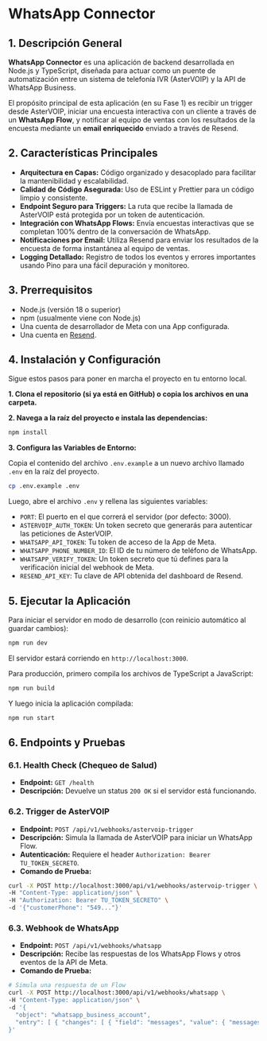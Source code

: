 # WhatsApp Connector

## 1. Descripción General

**WhatsApp Connector** es una aplicación de backend desarrollada en Node.js y TypeScript, diseñada para actuar como un puente de automatización entre un sistema de telefonía IVR (AsterVOIP) y la API de WhatsApp Business.

El propósito principal de esta aplicación (en su Fase 1) es recibir un trigger desde AsterVOIP, iniciar una encuesta interactiva con un cliente a través de un **WhatsApp Flow**, y notificar al equipo de ventas con los resultados de la encuesta mediante un **email enriquecido** enviado a través de Resend.

## 2. Características Principales

* **Arquitectura en Capas:** Código organizado y desacoplado para facilitar la mantenibilidad y escalabilidad.
* **Calidad de Código Asegurada:** Uso de ESLint y Prettier para un código limpio y consistente.
* **Endpoint Seguro para Triggers:** La ruta que recibe la llamada de AsterVOIP está protegida por un token de autenticación.
* **Integración con WhatsApp Flows:** Envía encuestas interactivas que se completan 100% dentro de la conversación de WhatsApp.
* **Notificaciones por Email:** Utiliza Resend para enviar los resultados de la encuesta de forma instantánea al equipo de ventas.
* **Logging Detallado:** Registro de todos los eventos y errores importantes usando Pino para una fácil depuración y monitoreo.

## 3. Prerrequisitos

* Node.js (versión 18 o superior)
* npm (usualmente viene con Node.js)
* Una cuenta de desarrollador de Meta con una App configurada.
* Una cuenta en [Resend](https://resend.com).

## 4. Instalación y Configuración

Sigue estos pasos para poner en marcha el proyecto en tu entorno local.

**1. Clona el repositorio (si ya está en GitHub) o copia los archivos en una carpeta.**

**2. Navega a la raíz del proyecto e instala las dependencias:**

```bash
npm install
```

**3. Configura las Variables de Entorno:**

Copia el contenido del archivo `.env.example` a un nuevo archivo llamado `.env` en la raíz del proyecto.

```bash
cp .env.example .env
```

Luego, abre el archivo `.env` y rellena las siguientes variables:

* `PORT`: El puerto en el que correrá el servidor (por defecto: 3000).
* `ASTERVOIP_AUTH_TOKEN`: Un token secreto que generarás para autenticar las peticiones de AsterVOIP.
* `WHATSAPP_API_TOKEN`: Tu token de acceso de la App de Meta.
* `WHATSAPP_PHONE_NUMBER_ID`: El ID de tu número de teléfono de WhatsApp.
* `WHATSAPP_VERIFY_TOKEN`: Un token secreto que tú defines para la verificación inicial del webhook de Meta.
* `RESEND_API_KEY`: Tu clave de API obtenida del dashboard de Resend.

## 5. Ejecutar la Aplicación

Para iniciar el servidor en modo de desarrollo (con reinicio automático al guardar cambios):

```bash
npm run dev
```

El servidor estará corriendo en `http://localhost:3000`.

Para producción, primero compila los archivos de TypeScript a JavaScript:

```bash
npm run build
```

Y luego inicia la aplicación compilada:

```bash
npm run start
```

## 6. Endpoints y Pruebas

### 6.1. Health Check (Chequeo de Salud)

* **Endpoint:** `GET /health`
* **Descripción:** Devuelve un status `200 OK` si el servidor está funcionando.

### 6.2. Trigger de AsterVOIP

* **Endpoint:** `POST /api/v1/webhooks/astervoip-trigger`
* **Descripción:** Simula la llamada de AsterVOIP para iniciar un WhatsApp Flow.
* **Autenticación:** Requiere el header `Authorization: Bearer TU_TOKEN_SECRETO`.
* **Comando de Prueba:**

```bash
curl -X POST http://localhost:3000/api/v1/webhooks/astervoip-trigger \
-H "Content-Type: application/json" \
-H "Authorization: Bearer TU_TOKEN_SECRETO" \
-d '{"customerPhone": "549..."}'
```

### 6.3. Webhook de WhatsApp

* **Endpoint:** `POST /api/v1/webhooks/whatsapp`
* **Descripción:** Recibe las respuestas de los WhatsApp Flows y otros eventos de la API de Meta.
* **Comando de Prueba:**

```bash
# Simula una respuesta de un Flow
curl -X POST http://localhost:3000/api/v1/webhooks/whatsapp \
-H "Content-Type: application/json" \
-d '{
  "object": "whatsapp_business_account",
  "entry": [ { "changes": [ { "field": "messages", "value": { "messages": [ { "from": "549...", "type": "interactive", "interactive": { "type": "nfm_reply", "nfm_reply": { "response_json": "{\"product_interest\":\"fibra_1000\",\"best_time_to_call\":\"tarde\"}" } } } ] } } ] } ]
}'

```